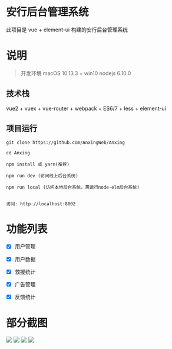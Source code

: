 # 安行后台管理系统

此项目是 vue + element-ui 构建的安行后台管理系统


# 说明

>  开发环境 macOS 10.13.3 + win10  nodejs 6.10.0


## 技术栈

vue2 + vuex + vue-router + webpack + ES6/7 + less + element-ui


## 项目运行


```
git clone https://github.com/AnxingWeb/Anxing

cd Anxing  

npm install 或 yarn(推荐)

npm run dev (访问线上后台系统)

npm run local (访问本地后台系统，需运行node-elm后台系统)


访问: http://localhost:8002

```

# 功能列表

- [x] 用户管理
- [x] 用户数据
- [x] 救援统计
- [x] 广告管理
- [x] 反馈统计 


# 部分截图


<img src="https://github.com/AnxingWeb/Anxing/edit/master/screenshots/userInfo.png"/>

<img src="https://github.com/AnxingWeb/Anxing/edit/master/screenshots/userInfoSta.png"/>

<img src="https://github.com/AnxingWeb/Anxing/edit/master/screenshots/userData.png"/>

<img src="https://github.com/AnxingWeb/Anxing/edit/master/screenshots/errInfoSta.png"/>


